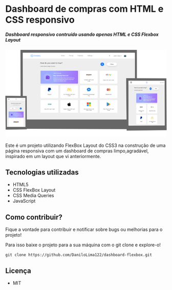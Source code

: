 # Dashboard de compras com HTML e CSS responsivo

##### Dashboard responsivo contruído usando apenas HTML e CSS Flexbox Layout


![](img/dash.PNG)


Este é um  projeto utilizando FlexBox Layout do CSS3 na construção de uma página responsiva com um dashboard de compras limpo,agradável, inspirado em um layout que vi anteriormente.

## Tecnologias utilizadas

- HTML5
- CSS FlexBox Layout
- CSS Media Queries
- JavaScript

## Como contribuir?

Fique a vontade para contribuir e notificar sobre bugs ou melhorias para o projeto!

Para isso baixe o projeto para a sua máquina com o git clone e explore-o!

~~~shell
git clone https://github.com/DaniloLima122/dashboard-flexbox.git
~~~

## Licença

- MIT
